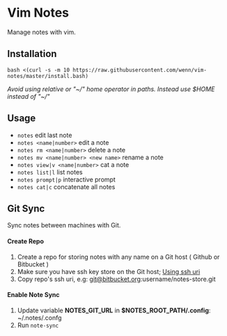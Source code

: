 # Vim Notes
Manage notes with vim.

## Installation
`bash <(curl -s -m 10 https://raw.githubusercontent.com/wenn/vim-notes/master/install.bash)`

_Avoid using relative or "~/" home operator in paths. Instead use $HOME instead of "~/"_

## Usage
- `notes` edit last note
- `notes <name|number>` edit a note
- `notes rm <name|number>` delete a note
- `notes mv <name|number> <new name>` rename a note
- `notes view|v <name|number>` cat a note
- `notes list|l` list notes
- `notes prompt|p` interactive prompt
- `notes cat|c` concatenate all notes

## Git Sync
Sync notes between machines with Git.


#### Create Repo

1. Create a repo for storing notes with any name on a Git host ( Github or Bitbucket )
2. Make sure you have ssh key store on the Git host; [Using ssh uri](https://help.github.com/articles/generating-an-ssh-key/)
3. Copy repo's ssh uri, e.g: git@bitbucket.org:username/notes-store.git

#### Enable Note Sync

1. Update variable **NOTES\_GIT\_URL** in **$NOTES\_ROOT\_PATH/.config**: ~/.notes/.confg
2. Run `note-sync`
